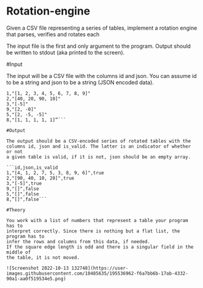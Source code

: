 # Rotation-engine
Given a CSV file representing a series of tables, implement a rotation engine that parses, verifies and rotates each

The input file is the first and only argument to the program. Output should be
written to stdout (aka printed to the screen).

#Input

The input will be a CSV file with the columns id and json. You can assume id
to be a string and json to be a string (JSON encoded data).

```id,json
1,"[1, 2, 3, 4, 5, 6, 7, 8, 9]"
2,"[40, 20, 90, 10]"
3,"[-5]"
9,"[2, -0]"
5,"[2, -5, -5]"
8,"[1, 1, 1, 1, 1]”```

#Output

The output should be a CSV-encoded series of rotated tables with the
columns id, json and is_valid. The latter is an indicator of whether or not
a given table is valid, if it is not, json should be an empty array.

```id,json,is_valid
1,"[4, 1, 2, 7, 5, 3, 8, 9, 6]",true
2,"[90, 40, 10, 20]",true
3,"[-5]",true
9,"[]",false
5,"[]",false
8,”[]",false```

#Theory

You work with a list of numbers that represent a table your program has to
interpret correctly. Since there is nothing but a flat list, the program has to
infer the rows and columns from this data, if needed.
If the square edge length is odd and there is a singular field in the middle of
the table, it is not moved.

![Screenshot 2022-10-13 132748](https://user-images.githubusercontent.com/10485635/195536962-f6a7bb6b-17ab-4332-90a1-aa0f519534e5.png)


